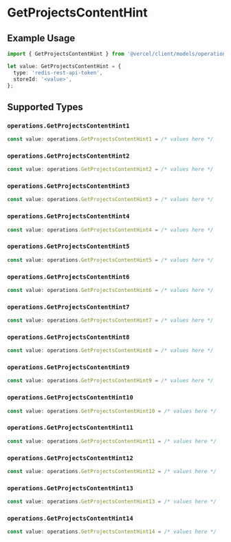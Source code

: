 # GetProjectsContentHint

## Example Usage

```typescript
import { GetProjectsContentHint } from '@vercel/client/models/operations';

let value: GetProjectsContentHint = {
  type: 'redis-rest-api-token',
  storeId: '<value>',
};
```

## Supported Types

### `operations.GetProjectsContentHint1`

```typescript
const value: operations.GetProjectsContentHint1 = /* values here */
```

### `operations.GetProjectsContentHint2`

```typescript
const value: operations.GetProjectsContentHint2 = /* values here */
```

### `operations.GetProjectsContentHint3`

```typescript
const value: operations.GetProjectsContentHint3 = /* values here */
```

### `operations.GetProjectsContentHint4`

```typescript
const value: operations.GetProjectsContentHint4 = /* values here */
```

### `operations.GetProjectsContentHint5`

```typescript
const value: operations.GetProjectsContentHint5 = /* values here */
```

### `operations.GetProjectsContentHint6`

```typescript
const value: operations.GetProjectsContentHint6 = /* values here */
```

### `operations.GetProjectsContentHint7`

```typescript
const value: operations.GetProjectsContentHint7 = /* values here */
```

### `operations.GetProjectsContentHint8`

```typescript
const value: operations.GetProjectsContentHint8 = /* values here */
```

### `operations.GetProjectsContentHint9`

```typescript
const value: operations.GetProjectsContentHint9 = /* values here */
```

### `operations.GetProjectsContentHint10`

```typescript
const value: operations.GetProjectsContentHint10 = /* values here */
```

### `operations.GetProjectsContentHint11`

```typescript
const value: operations.GetProjectsContentHint11 = /* values here */
```

### `operations.GetProjectsContentHint12`

```typescript
const value: operations.GetProjectsContentHint12 = /* values here */
```

### `operations.GetProjectsContentHint13`

```typescript
const value: operations.GetProjectsContentHint13 = /* values here */
```

### `operations.GetProjectsContentHint14`

```typescript
const value: operations.GetProjectsContentHint14 = /* values here */
```
